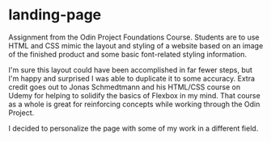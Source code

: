 # landing-page

Assignment from the Odin Project Foundations Course. Students are to use HTML and CSS mimic the layout and styling of a website based on an image of the finished product and some basic font-related styling information.

I'm sure this layout could have been accomplished in far fewer steps, but I'm happy and surprised I was able to duplicate it to some accuracy.
Extra credit goes out to Jonas Schmedtmann and his HTML/CSS course on Udemy for helping to solidify the basics of Flexbox in my mind. That course as a whole is great for reinforcing concepts while working through the Odin Project.

I decided to personalize the page with some of my work in a different field.